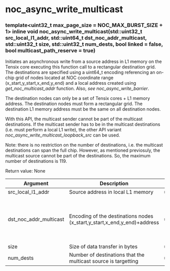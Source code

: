 # noc_async_write_multicast

### template<uint32_t max_page_size = NOC_MAX_BURST_SIZE + 1> inline void noc_async_write_multicast(std::uint32_t src_local_l1_addr, std::uint64_t dst_noc_addr_multicast, std::uint32_t size, std::uint32_t num_dests, bool linked = false, bool multicast_path_reserve = true)

Initiates an asynchronous write from a source address in L1 memory on the Tensix core executing this function call to a rectangular destination grid. The destinations are specified using a uint64_t encoding referencing an on-chip grid of nodes located at NOC coordinate range (x_start,y_start,x_end,y_end) and a local address created using *get_noc_multicast_addr* function. Also, *see noc_async_write_barrier*.

The destination nodes can only be a set of Tensix cores + L1 memory address. The destination nodes must form a rectangular grid. The destination L1 memory address must be the same on all destination nodes.

With this API, the multicast sender cannot be part of the multicast destinations. If the multicast sender has to be in the multicast destinations (i.e. must perform a local L1 write), the other API variant *noc_async_write_multicast_loopback_src* can be used.

Note: there is no restriction on the number of destinations, i.e. the multicast destinations can span the full chip. However, as mentioned previosuly, the multicast source cannot be part of the destinations. So, the maximum number of destinations is 119.

Return value: None

| Argument               | Description                                                              | Type      | Valid Range                                                   | Required       |
|------------------------|--------------------------------------------------------------------------|-----------|---------------------------------------------------------------|----------------|
| src_local_l1_addr      | Source address in local L1 memory                                        | uint32_t  | 0..1MB                                                        | True           |
| dst_noc_addr_multicast | Encoding of the destinations nodes (x_start,y_start,x_end,y_end)+address | uint64_t  | DOX-TODO(insert a reference to what constitutes valid coords) | True           |
| size                   | Size of data transfer in bytes                                           | uint32_t  | 0..1MB                                                        | True           |
| num_dests              | Number of destinations that the multicast source is targetting           | uint32_t  | 0..119                                                        | True           |
